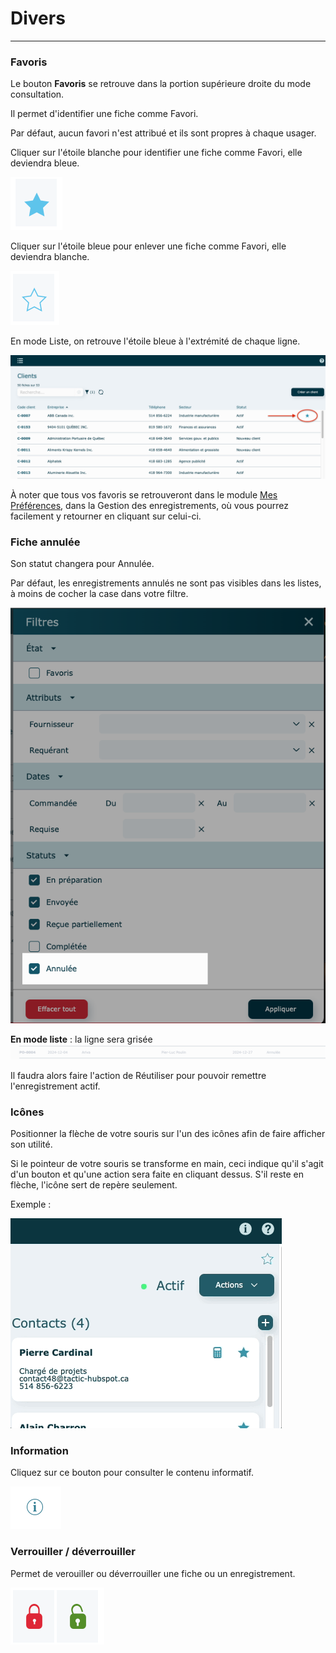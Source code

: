 
# Divers

---

### **Favoris**

Le bouton **Favoris** se retrouve dans la portion supérieure droite du mode consultation.

Il permet d'identifier une fiche comme Favori.

Par défaut, aucun favori n'est attribué et ils sont propres à chaque usager.

Cliquer sur l'étoile blanche pour identifier une fiche comme Favori, elle deviendra bleue.

![](../../static/img/Favoris_bleu.png)

Cliquer sur l'étoile bleue pour enlever une fiche comme Favori, elle deviendra blanche.

![](../../static/img/Favoris_blanc.png)

En mode Liste, on retrouve l'étoile bleue à l'extrémité de chaque ligne.

![](../../static/img/Divers_favoris_01.png)

À noter que tous vos favoris se retrouveront dans le module [Mes Préférences](../09-Paramètres/01-preferences.md), dans la Gestion des enregistrements, où vous pourrez facilement y retourner en cliquant sur celui-ci. 

### Fiche annulée

Son statut changera pour Annulée. 

Par défaut, les enregistrements annulés ne sont pas visibles dans les listes, à moins de cocher la case dans votre filtre. 

![](../../static/img/Divers_annulee_02.png)

**En mode liste** : la ligne sera grisée
![](../../static/img/Divers_annulee_01.png)

Il faudra alors faire l'action de Réutiliser pour pouvoir remettre l'enregistrement actif. 

### **Icônes**

Positionner la flèche de votre souris sur l'un des icônes afin de faire afficher son utilité.

Si le pointeur de votre souris se transforme en main, ceci indique qu'il s'agit d'un bouton et qu'une action sera faite en cliquant dessus. S'il reste en flèche, l'icône sert de repère seulement.

Exemple :

![](../../static/img/Divers_icones.gif)

### **Information**

Cliquez sur ce bouton pour consulter le contenu informatif.

![](../../static/img/Information.png)

###


### Verrouiller / déverrouiller

Permet de verouiller ou déverrouiller une fiche ou un enregistrement.

![](../../static/img/Cadenas.png)
